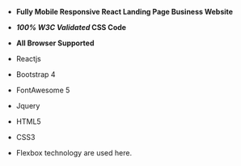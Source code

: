 - **Fully Mobile Responsive React Landing Page Business Website**
- **_100% W3C Validated_ CSS Code**
- **All Browser Supported**

- Reactjs
- Bootstrap 4
- FontAwesome 5
- Jquery
- HTML5
- CSS3
- Flexbox technology are used here.